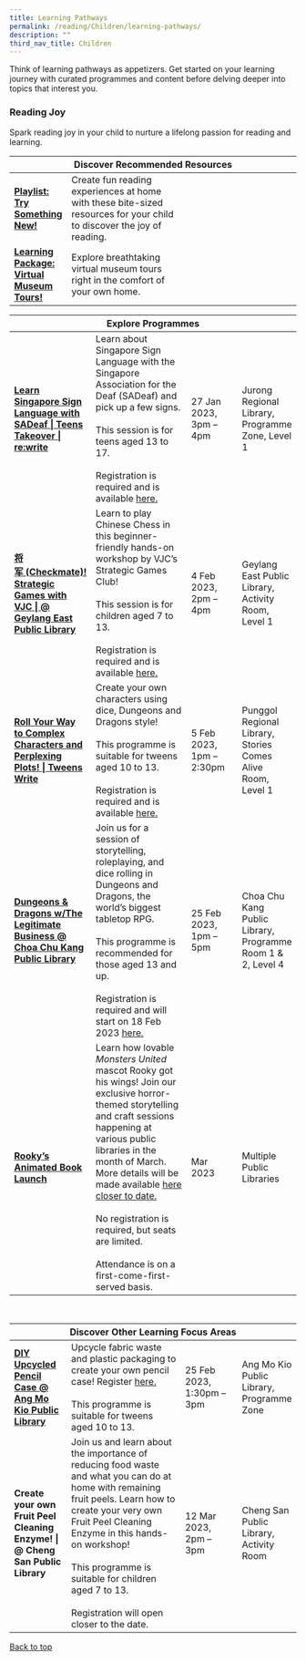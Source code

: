 ```yaml
---
title: Learning Pathways
permalink: /reading/Children/learning-pathways/
description: ""
third_nav_title: Children
---
```

Think of learning pathways as appetizers. Get started on your learning journey with curated programmes and content before delving deeper into topics that interest you.

<h3><b>Reading Joy</b></h3>
Spark reading joy in your child to nurture a lifelong passion for reading and learning.<br>

<div class="horizontal-scroll margin--bottom--lg">
	<table class="generic-table">
		<thead>
			<tr>
				<th colspan="4" class="is-uppercase has-weight-normal">Discover Recommended Resources
				</th>
			</tr>
		</thead>
		<tbody>
			<tr>
				<td style="width: 20%;"><a href="/reading/children/content" target="_blank"><b>Playlist: Try Something New!</b></a>
				</td>
				<td style="width: 40%;">Create fun reading experiences at home with these bite-sized resources for your child to discover the joy of reading.
				</td>
				<td style="width: 20%;"></td>
				<td style="width: 20%;"></td>
			</tr>
			<tr>
				<td style="width: 20%;"><a href="/reading/children/content" target="_blank"><b>Learning Package: Virtual Museum Tours!</b></a>
				</td>
				<td style="width: 40%;">Explore breathtaking virtual museum tours right in the comfort of your own home.
				</td>
				<td style="width: 20%;"></td>
				<td style="width: 20%;"></td>
			</tr>
		</tbody>
	</table>
</div>

<div class="horizontal-scroll margin--bottom--lg">
	<table class="generic-table">
		<thead>
			<tr>
				<th colspan="4" class="is-uppercase has-weight-normal">Explore Programmes</th>
			</tr>
		</thead>
		<tbody>
			<tr>
				<td style="width: 20%;"><a href="https://www.eventbrite.sg/e/learn-singapore-sign-language-with-sadeaf-teens-takeover-rewrite-tickets-503186703977?aff=ebdssbeac" target="_blank"><b>Learn Singapore Sign Language with SADeaf | Teens Takeover | re:write</b></a></td>
				<td style="width: 40%;">Learn about Singapore Sign Language with the Singapore Association for the Deaf (SADeaf) and pick up a few signs.
					<br><br>This session is for teens aged 13 to 17.
					<br><br>Registration is required and is available <a href="https://www.eventbrite.sg/e/learn-singapore-sign-language-with-sadeaf-teens-takeover-rewrite-tickets-503186703977?aff=ebdssbeac">here.</a></td>
				<td style="width: 20%;">27 Jan 2023,<br>3pm – 4pm</td>
				<td style="width: 20%;">Jurong Regional Library, Programme Zone, Level 1</td>
			</tr>
			<tr>
				<td style="width: 20%;"><a href="https://www.eventbrite.sg/e/checkmate-strategic-games-with-vjc-geylang-east-public-library-tickets-507036719477?aff=ebdssbdestsearch" target="_blank"><b>将军 (Checkmate)! Strategic Games with VJC | @ Geylang East Public Library</b></a>
					</td>
				<td style="width: 40%;">Learn to play Chinese Chess in this beginner-friendly hands-on workshop by VJC’s Strategic Games Club!
					<br><br>This session is for children aged 7 to 13.
					<br><br>Registration is required and is available <a href="https://www.eventbrite.sg/e/checkmate-strategic-games-with-vjc-geylang-east-public-library-tickets-507036719477?aff=ebdssbdestsearch">here.</a>
				</td>
				<td style="width: 20%;">4 Feb 2023,<br>2pm – 4pm</td>
				<td style="width: 20%;">Geylang East Public Library, Activity Room, Level 1</td>
			</tr>
			<tr>
				<td style="width: 20%;"><a href="https://www.eventbrite.sg/e/roll-your-way-to-complex-characters-and-perplexing-plots-tweens-write-tickets-506940983127?aff=ebdssbeac" target="_blank"><b>Roll Your Way to Complex Characters and Perplexing Plots! | Tweens Write</b></a>
				</td>
				<td style="width: 40%;">Create your own characters using dice, Dungeons and Dragons style!
					<br><br>This programme is suitable for tweens aged 10 to 13.
					<br><br>Registration is required and is available <a href="https://www.eventbrite.sg/e/roll-your-way-to-complex-characters-and-perplexing-plots-tweens-write-tickets-506940983127?aff=ebdssbeac">here.</a>
				</td>
				<td style="width: 20%;">5 Feb 2023,<br>1pm – 2:30pm</td>
				<td style="width: 20%;">Punggol Regional Library, Stories Comes Alive Room, Level 1</td>
			</tr>
			<tr>
				<td style="width: 20%;"><a target="_blank" href="https://www.eventbrite.sg/e/dungeons-dragons-wthe-legitimate-business-choa-chu-kang-public-library-tickets-507034803747?aff=ebdssbdestsearch"><b>Dungeons & Dragons w/The Legitimate Business @ Choa Chu Kang Public Library</b></a>
				</td>
				<td style="width: 40%;">Join us for a session of storytelling, roleplaying, and dice rolling in Dungeons and Dragons, the world’s biggest tabletop RPG.
<br><br>This programme is recommended for those aged 13 and up.
<br><br>Registration is required and will start on 18 Feb 2023 <a href="https://www.eventbrite.sg/e/dungeons-dragons-wthe-legitimate-business-choa-chu-kang-public-library-tickets-507034803747?aff=ebdssbdestsearch ">here.</a>
				</td>
				<td style="width: 20%;">25 Feb 2023,<br>1pm – 5pm</td>
				<td style="width: 20%;">Choa Chu Kang Public Library, Programme Room 1 & 2, Level 4</td>
			</tr>
			<tr>
				<td style="width: 20%;"><a target="_blank" href="go.gov.sg/childrens-programmes"><b>Rooky’s Animated Book Launch</b></a>
				</td>
				<td style="width: 40%;">Learn how lovable <i>Monsters United</i> mascot Rooky got his wings! Join our exclusive horror-themed storytelling and craft sessions happening at various public libraries in the month of March. More details will be made available <a href="https://childrenandteens.nlb.gov.sg/services/programmes/monstersunited">here closer to date.</a>
<br><br>No registration is required, but seats are limited. 
<br><br>Attendance is on a first-come-first-served basis.
				</td>
				<td style="width: 20%;">Mar 2023
				</td>
				<td style="width: 20%;">Multiple Public Libraries</td>
			</tr>
		</tbody>
	</table>
</div>

<div class="horizontal-scroll margin--bottom--lg">
<table class="generic-table">
    <thead>
      <tr>
        <th colspan="4" class="is-uppercase has-weight-normal">Discover Other Learning Focus Areas</th>
      </tr>
    </thead>
    <tbody>
			<tr>
				<td style="width: 20%;"><a target="_blank" href="https://www.eventbrite.sg/e/diy-upcycled-pencil-case-ang-mo-kio-public-library-tickets-519423157647?aff=ebdssbdestsearch"><b>DIY Upcycled Pencil Case @ Ang Mo Kio Public Library</b></a></td>
				<td style="width: 40%;">Upcycle fabric waste and plastic packaging to create your own pencil case! Register <a href="https://www.eventbrite.sg/e/diy-upcycled-pencil-case-ang-mo-kio-public-library-tickets-519423157647?aff=ebdssbdestsearch">here.</a>
<br><br>This programme is suitable for tweens aged 10 to 13.
				</td>
				<td style="width: 20%;">25 Feb 2023,<br>1:30pm – 3pm</td>
				<td style="width: 20%;">Ang Mo Kio Public Library, Programme Zone</td>
			</tr>
			<tr>
				<td style="width: 20%;"><b>Create your own Fruit Peel Cleaning Enzyme! | @ Cheng San Public Library</b>
				</td>
				<td style="width: 40%;">Join us and learn about the importance of reducing food waste and what you can do at home with remaining fruit peels. Learn how to create your very own Fruit Peel Cleaning Enzyme in this hands-on workshop!
<br><br>This programme is suitable for children aged 7 to 13.
<br><br>Registration will open closer to the date.
				</td>
        <td style="width: 20%;">12 Mar 2023,<br>2pm – 3pm</td>
        <td style="width: 20%;">Cheng San Public Library, Activity Room</td>
			</tr>
	</tbody>
	</table>
</div>
<p class="has-text-right margin--top--xl"><a href="#main-content">Back to top</a></p>